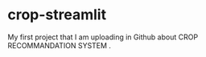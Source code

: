 # crop-streamlit
My first project that I am uploading in Github about CROP RECOMMANDATION SYSTEM . 
